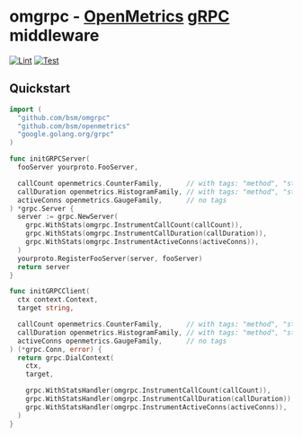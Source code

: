 # omgrpc - [OpenMetrics](https://github.com/bsm/openmetrics) [gRPC](https://github.com/grpc/grpc-go) middleware

[![Lint](https://github.com/bsm/omgrpc/actions/workflows/lint.yml/badge.svg)](https://github.com/bsm/omgrpc/actions/workflows/lint.yml)
[![Test](https://github.com/bsm/omgrpc/actions/workflows/test.yml/badge.svg)](https://github.com/bsm/omgrpc/actions/workflows/test.yml)

## Quickstart

```go
import (
  "github.com/bsm/omgrpc"
  "github.com/bsm/openmetrics"
  "google.golang.org/grpc"
)

func initGRPCServer(
  fooServer yourproto.FooServer,

  callCount openmetrics.CounterFamily,      // with tags: "method", "status"
  callDuration openmetrics.HistogramFamily, // with tags: "method", "status"
  activeConns openmetrics.GaugeFamily,      // no tags
) *grpc.Server {
  server := grpc.NewServer(
    grpc.WithStats(omgrpc.InstrumentCallCount(callCount)),
    grpc.WithStats(omgrpc.InstrumentCallDuration(callDuration)),
    grpc.WithStats(omgrpc.InstrumentActiveConns(activeConns)),
  )
  yourproto.RegisterFooServer(server, fooServer)
  return server
}

func initGRPCClient(
  ctx context.Context,
  target string,

  callCount openmetrics.CounterFamily,      // with tags: "method", "status"
  callDuration openmetrics.HistogramFamily, // with tags: "method", "status"
  activeConns openmetrics.GaugeFamily,      // no tags
) (*grpc.Conn, error) {
  return grpc.DialContext(
    ctx,
    target,

    grpc.WithStatsHandler(omgrpc.InstrumentCallCount(callCount)),
    grpc.WithStatsHandler(omgrpc.InstrumentCallDuration(callDuration)),
    grpc.WithStatsHandler(omgrpc.InstrumentActiveConns(activeConns)),
  )
}
```
